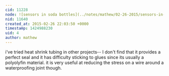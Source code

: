 ```yaml
---
cid: 11228
node: ![sensors in soda bottles](../notes/mathew/02-26-2015/sensors-in-soda-bottles)
nid: 11640
created_at: 2015-02-26 22:03:50 +0000
timestamp: 1424988230
uid: 4
author: mathew
---
```


i've tried heat shrink tubing in other projects-- I don't find that it provides a perfect seal and it has difficulty sticking to glues since its usually a polyolyfin material. it is very useful at reducing the stress on a wire around a waterproofing joint though. 